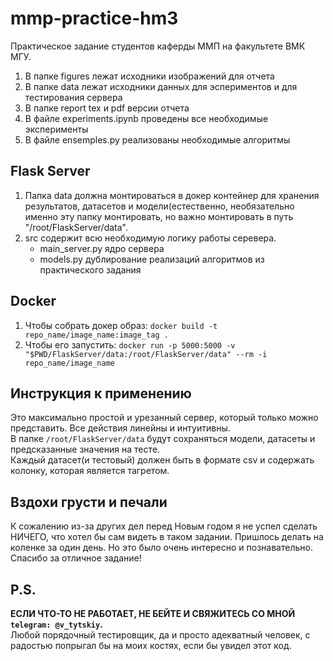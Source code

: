 # mmp-practice-hm3
Практическое задание студентов каферды ММП на факультете ВМК МГУ.
1. В папке figures лежат исходники изображений для отчета
2. В папке data лежат исходники данных для эспериментов и для тестирования сервера
3. В папке report tex и pdf версии отчета
4. В файле experiments.ipynb проведены все необходимые эксперименты
5. В файле ensemples.py реализованы необходимые алгоритмы
## Flask Server 
1. Папка data должна монтироваться в докер контейнер для хранения результатов, датасетов и модели(естественно, необязательно именно эту папку монтировать, но
важно монтировать в путь "/root/FlaskServer/data".
2. src содержит всю необходимую логику работы серевера.
    + main_server.py ядро сервера
    + models.py дублирование реализаций алгоритмов из практического задания  
## Docker
1. Чтобы собрать докер образ: `docker build -t repo_name/image_name:image_tag .`
2. Чтобы его запустить: `docker run -p 5000:5000 -v "$PWD/FlaskServer/data:/root/FlaskServer/data" --rm -i repo_name/image_name`
## Инструкция к применению
Это максимально простой и урезанный сервер, который только можно представить. Все действия линейны и интуитивны.  
В папке `/root/FlaskServer/data` будут сохраняться модели, датасеты и предсказанные значения на тестe.  
Каждый датасет(и тестовый) должен быть в формате csv и содержать колонку, которая является тагретом.

## Вздохи грусти и печали
К сожалению из-за других дел перед Новым годом я не успел сделать НИЧЕГО, что хотел бы сам видеть в таком задании. Пришлось делать на коленке за один день. Но это было очень интересно и познавательно. Спасибо за отличное задание!

## P.S. 
**ЕСЛИ ЧТО-ТО НЕ РАБОТАЕТ, НЕ БЕЙТЕ И СВЯЖИТЕСЬ СО МНОЙ `telegram: @v_tytskiy`.**  
Любой порядочный тестировщик, да и просто адекватный человек, с радостью попрыгал бы на моих костях, если бы увидел этот код.

